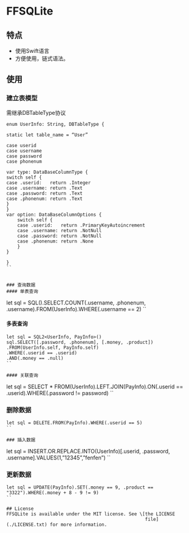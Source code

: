 # FFSQLite
## 特点

- 使用Swift语言
- 方便使用，链式语法。

## 使用
### 建立表模型
需继承DBTableType协议

```
enum UserInfo: String, DBTableType {

static let table_name = “User”

case userid
case username
case password
case phonenum

var type: DataBaseColumnType {
switch self {
case .userid:   return .Integer
case .username: return .Text
case .password: return .Text
case .phonenum: return .Text
}
}
var option: DataBaseColumnOptions {
    switch self {
    case .userid:   return .PrimaryKeyAutoincrement
    case .username: return .NotNull
    case .password: return .NotNull
    case .phonenum: return .None
    }
}

}
``


### 查询数据
#### 单表查询
```
let sql = SQL<UserInfo>().SELECT.COUNT(.username, .phonenum, .username).FROM(UserInfo).WHERE(.username == 2)
``
#### 多表查询
```
let sql = SQL2<UserInfo, PayInfo>()
sql.SELECT([.password, .phonenum], [.money, .product])
.FROM(UserInfo.self, PayInfo.self)
.WHERE(.userid == .userid)
.AND(.money == .null)
``

#### 关联查询
```
let sql = SELECT * FROM(UserInfo).LEFT.JOIN(PayInfo).ON(.userid == .userid).WHERE(.password != password)
``

### 删除数据

```
let sql = DELETE.FROM(PayInfo).WHERE(.userid == 5)
``

### 插入数据
```
let sql = INSERT.OR.REPLACE.INTO(UserInfo)[.userid, .password, .username].VALUES(1,”12345”,”fenfen”)
``

### 更新数据
```
let sql = UPDATE(PayInfo).SET(.money == 9, .product == "3322").WHERE(.money + 8 - 9 != 9)
``

## License
FFSQLite is available under the MIT license. See \[the LICENSE
                                                   file](./LICENSE.txt) for more information.